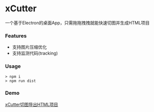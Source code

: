 # xCutter
一个基于Electron的桌面App，只需拖拖拽拽就能快速切图并生成HTML项目


### Features
* 支持图片压缩优化
* 支持监测代码(tracking)

### Usage
```
> npm i
> npm run dist
```

### Demo
[xCutter切图导出HTML项目](https://v.qq.com/x/page/j3011yw4qld.html)
